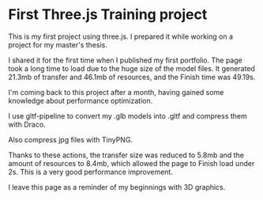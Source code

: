 # First Three.js Training project

This is my first project using three.js. I prepared it while working on a project for my master's thesis.

I shared it for the first time when I published my first portfolio. The page took a long time to load due to the huge size of the model files. It generated 21.3mb of transfer and 46.1mb of resources, and the Finish time was 49.19s.

I'm coming back to this project after a month, having gained some knowledge about performance optimization.

I use gltf-pipeline to convert my .glb models into .gltf and compress them with Draco.

Also compress jpg files with TinyPNG.

Thanks to these actions, the transfer size was reduced to 5.8mb and the amount of resources to 8.4mb, which allowed the page to Finish load under 2s. This is a very good performance improvement. 

I leave this page as a reminder of my beginnings with 3D graphics.


